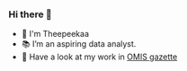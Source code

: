 ### Hi there 👋

- 👧 I'm Theepeekaa
- 📚 I’m an aspiring data analyst.
- 🌱 Have a look at my work in [OMIS gazette](https://inspiredlab.github.io/omisgazette/) 
